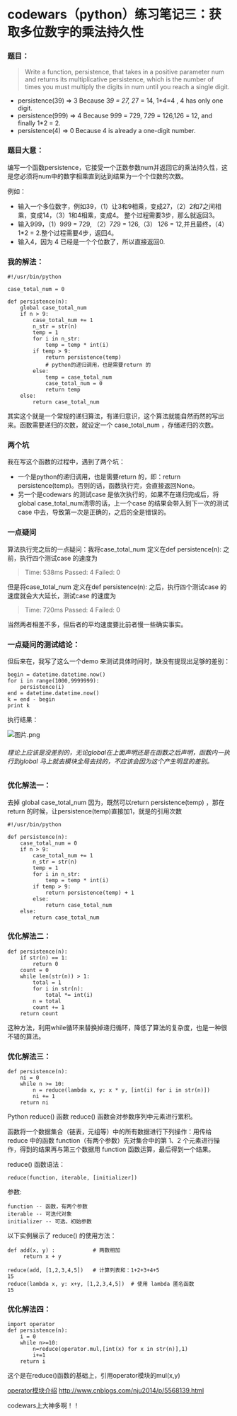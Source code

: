 # codewars（python）练习笔记三：获取多位数字的乘法持久性
### 题目：
>Write a function, persistence, that takes in a positive parameter num and returns its multiplicative persistence, which is the number of times you must multiply the digits in num until you reach a single digit.

* persistence(39) => 3   Because 3*9 = 27, 2*7 = 14, 1*4=4 , 4 has only one digit.
* persistence(999) => 4  Because 9*9*9 = 729, 7*2*9 = 126,1*2*6 = 12, and finally 1*2 = 2.
* persistence(4) => 0   Because 4 is already a one-digit number.

### 题目大意：

编写一个函数persistence，它接受一个正数参数num并返回它的乘法持久性，这是您必须将num中的数字相乘直到达到结果为一个个位数的次数。

例如：
* 输入一个多位数字，例如39，（1）让3和9相乘，变成27，（2）2和7之间相乘，变成14，（3）1和4相乘，变成4。 整个过程需要3步，那么就返回3。
* 输入999，（1）9*9*9 = 729, （2）7*2*9 = 126,（3） 1*2*6 = 12,并且最终，（4）1*2 = 2.整个过程需要4步，返回4。
* 输入4，因为 4 已经是一个个位数了，所以直接返回0.

### 我的解法：

```
#!/usr/bin/python

case_total_num = 0

def persistence(n):
    global case_total_num
    if n > 9:
        case_total_num += 1 
        n_str = str(n)
        temp = 1
        for i in n_str:
            temp = temp * int(i)
        if temp > 9:
            return persistence(temp)
            # python的递归调用，也是需要return 的
        else:
            temp = case_total_num
            case_total_num = 0
            return temp
    else:
        return case_total_num
```

其实这个就是一个常规的递归算法，有递归意识，这个算法就能自然而然的写出来。函数需要递归的次数，就设定一个 case_total_num ，存储递归的次数。

### 两个坑

我在写这个函数的过程中，遇到了两个坑：
* 一个是python的递归调用，也是需要return 的，即：return persistence(temp)。否则的话，函数执行完，会直接返回None。
* 另一个是codewars 的测试case 是依次执行的，如果不在递归完成后，将global case_total_num清零的话，上一个case 的结果会带入到下一次的测试case 中去，导致第一次是正确的，之后的全是错误的。

### 一点疑问

算法执行完之后的一点疑问：我将case_total_num 定义在def persistence(n): 之前，执行四个测试case 的速度为
>Time: 538ms Passed: 4 Failed: 0

但是将case_total_num 定义在def persistence(n): 之后，执行四个测试case 的速度就会大大延长，测试case 的速度为
>Time: 720ms Passed: 4 Failed: 0

当然两者相差不多，但后者的平均速度要比前者慢一些确实事实。

### 一点疑问的测试结论：

但后来在，我写了这么一个demo 来测试具体时间时，缺没有提现出足够的差别：

```
begin = datetime.datetime.now()
for i in range(1000,9999999):
    persistence(i)
end = datetime.datetime.now()
k = end - begin
print k 
```

执行结果：

![图片.png](https://upload-images.jianshu.io/upload_images/1136127-12598a33f0078227.png?imageMogr2/auto-orient/strip%7CimageView2/2/w/1240)

###### 理论上应该是没差别的，无论global在上面声明还是在函数之后声明，函数内一执行到global 马上就去模块全局去找的，不应该会因为这个产生明显的差别。

### 优化解法一：
去掉 global case_total_num
因为，既然可以return persistence(temp) ，那在return 的时候，让persistence(temp)直接加1，就是的引用次数

```
#!/usr/bin/python

def persistence(n):
    case_total_num = 0
    if n > 9:
        case_total_num += 1 
        n_str = str(n)
        temp = 1
        for i in n_str:
            temp = temp * int(i)
        if temp > 9:
            return persistence(temp) + 1
        else:
            return case_total_num
    else:
        return case_total_num
```

### 优化解法二：

```
def persistence(n):
    if str(n) == 1:
        return 0
    count = 0
    while len(str(n)) > 1:
        total = 1
        for i in str(n):
            total *= int(i)
        n = total
        count += 1
    return count
```
这种方法，利用while循环来替换掉递归循环，降低了算法的复杂度，也是一种很不错的算法。

### 优化解法三：

```
def persistence(n):
    ni = 0
    while n >= 10:
        n = reduce(lambda x, y: x * y, [int(i) for i in str(n)])
        ni += 1
    return ni
```

Python reduce() 函数
reduce() 函数会对参数序列中元素进行累积。

函数将一个数据集合（链表，元组等）中的所有数据进行下列操作：用传给 reduce 中的函数 function（有两个参数）先对集合中的第 1、2 个元素进行操作，得到的结果再与第三个数据用 function 函数运算，最后得到一个结果。

reduce() 函数语法：
 
    reduce(function, iterable, [initializer])

参数:

    function -- 函数，有两个参数
    iterable -- 可迭代对象
    initializer -- 可选，初始参数

以下实例展示了 reduce() 的使用方法：

```
def add(x, y) :            # 两数相加
     return x + y

reduce(add, [1,2,3,4,5])   # 计算列表和：1+2+3+4+5
15
reduce(lambda x, y: x+y, [1,2,3,4,5])  # 使用 lambda 匿名函数
15

```

### 优化解法四：

```
import operator
def persistence(n):
    i = 0
    while n>=10:
        n=reduce(operator.mul,[int(x) for x in str(n)],1)
        i+=1
    return i
```

这个是在reduce()函数的基础上，引用operator模块的mul(x,y)

[operator模块介绍](http://www.cnblogs.com/nju2014/p/5568139.html)
http://www.cnblogs.com/nju2014/p/5568139.html

codewars上大神多啊！！


